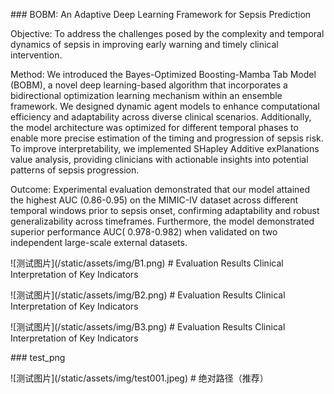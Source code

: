 \### BOBM: An Adaptive Deep Learning Framework for Sepsis Prediction

Objective: To address the challenges posed by the complexity and temporal dynamics of sepsis in improving early warning and timely clinical intervention.



Method: We introduced the Bayes-Optimized Boosting-Mamba Tab Model (BOBM), a novel deep learning-based algorithm that incorporates a bidirectional optimization learning mechanism within an ensemble framework. We designed dynamic agent models to enhance computational efficiency and adaptability across diverse clinical scenarios. Additionally, the model architecture was optimized for different temporal phases to enable more precise estimation of the timing and progression of sepsis risk. To improve interpretability, we implemented SHapley Additive exPlanations value analysis, providing clinicians with actionable insights into potential patterns of sepsis progression.



Outcome: Experimental evaluation demonstrated that our model attained the highest AUC (0.86-0.95) on the MIMIC-IV dataset across different temporal windows prior to sepsis onset, confirming adaptability and robust generalizability across timeframes. Furthermore, the model demonstrated superior performance AUC( 0.978-0.982) when validated on two independent large-scale external datasets.



!\[测试图片](/static/assets/img/B1.png)  # Evaluation Results Clinical Interpretation of Key Indicators



!\[测试图片](/static/assets/img/B2.png)  # Evaluation Results Clinical Interpretation of Key Indicators



!\[测试图片](/static/assets/img/B3.png)  # Evaluation Results Clinical Interpretation of Key Indicators



\### test\_png

!\[测试图片](/static/assets/img/test001.jpeg)  # 绝对路径（推荐）

